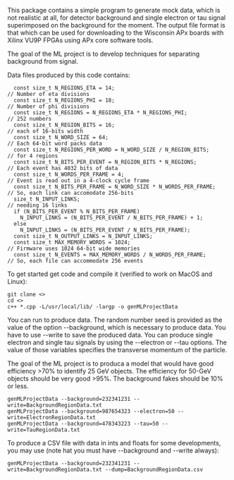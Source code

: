 This package contains a simple program to generate mock data, which is not realistic at all, for detector background and single electron or tau signal superimposed on the background for the moment.  The output file format is that which can be used for downloading to the Wisconsin APx boards with Xilinx VU9P FPGAs using APx core software tools.

The goal of the ML project is to develop techniques for separating background from signal.

Data files produced by this code contains:

```
  const size_t N_REGIONS_ETA = 14;                                             // Number of eta divisions
  const size_t N_REGIONS_PHI = 18;                                             // Number of phi divisions
  const size_t N_REGIONS = N_REGIONS_ETA * N_REGIONS_PHI;                      // 252 numbers
  const size_t N_REGION_BITS = 16;                                             // each of 16-bits width
  const size_t N_WORD_SIZE = 64;                                               // Each 64-bit word packs data
  const size_t N_REGIONS_PER_WORD = N_WORD_SIZE / N_REGION_BITS;               // for 4 regions
  const size_t N_BITS_PER_EVENT = N_REGION_BITS * N_REGIONS;                   // Each event has 4032 bits of data
  const size_t N_WORDS_PER_FRAME = 4;                                          // Event is read out in a 4-clock cycle frame
  const size_t N_BITS_PER_FRAME = N_WORD_SIZE * N_WORDS_PER_FRAME;             // So, each link can accomodate 256-bits
  size_t N_INPUT_LINKS;                                                        // needing 16 links
  if (N_BITS_PER_EVENT % N_BITS_PER_FRAME)
    N_INPUT_LINKS = (N_BITS_PER_EVENT / N_BITS_PER_FRAME) + 1;
  else
    N_INPUT_LINKS = (N_BITS_PER_EVENT / N_BITS_PER_FRAME);
  const size_t N_OUTPUT_LINKS = N_INPUT_LINKS;
  const size_t MAX_MEMORY_WORDS = 1024;                                        // Firmware uses 1024 64-bit wide memories
  const size_t N_EVENTS = MAX_MEMORY_WORDS / N_WORDS_PER_FRAME;                // So, each file can accommodate 256 events
```

To get started get code and compile it (verified to work on MacOS and Linux):

```
git clone <>
cd <>
c++ *.cpp -L/usr/local/lib/ -largp -o genMLProjectData
```

You can run to produce data.  The random number seed is provided as the value of the option --background, which is necessary to produce data. You have to use --write to save the produced data. You can produce single electron and single tau signals by using the --electron or --tau options.  The value of those variables specifies the transverse momentum of the particle.

The goal of the  ML project is to  produca a model that would have good efficiency >70% to identify 25 GeV objects. The efficiency for 50-GeV objects should be very good >95%.  The background fakes should be 10% or less.

```
genMLProjectData --background=232341231 --write=BackgroundRegionData.txt
genMLProjectData --background=987654323 --electron=50 --write=ElectronRegionData.txt
genMLProjectData --background=478343223 --tau=50 --write=TauRegionData.txt
```

To produce a CSV file with data in ints and floats for some developments, you may use (note hat you must have --background and --write always):

```
genMLProjectData --background=232341231 --write=BackgroundRegionData.txt --dump=BackgroundRegionData.csv
```
